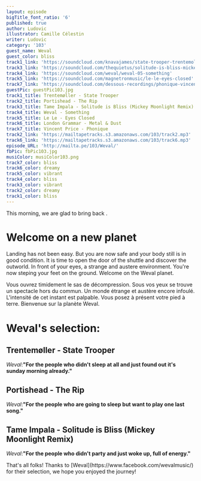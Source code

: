 ```yaml
---
layout: episode
bigTitle_font_ratio: '6'
published: true
author: Ludovic
illustrator: Camille Célestin
writer: Ludovic
category: '103'
guest_name: Weval
guest_color: bliss
track1_link: 'https://soundcloud.com/knavajames/state-trooper-trentemoller-mix'
track3_link: 'https://soundcloud.com/thequietus/solitude-is-bliss-mickey-moonlight-remix'
track4_link: 'https://soundcloud.com/weval/weval-05-something'
track5_link: 'https://soundcloud.com/magnetronmusic/le-le-eyes-closed'
track7_link: 'https://soundcloud.com/dessous-recordings/phonique-vincent-price'
guestPic: guestPic103.jpg
track1_title: Trentemøller - State Trooper
track2_title: Portishead - The Rip
track3_title: Tame Impala - Solitude is Bliss (Mickey Moonlight Remix)
track4_title: Weval - Something
track5_title: Le Le - Eyes Closed
track6_title: London Grammar - Metal & Dust
track7_title: Vincent Price - Phonique
track2_link: 'https://mailtapetracks.s3.amazonaws.com/103/track2.mp3'
track6_link: 'https://mailtapetracks.s3.amazonaws.com/103/track6.mp3'
episode_URL: 'http://mailta.pe/103/Weval/'
fbPic: fbPic103.jpg
musiColor: musiColor103.png
track7_color: bliss
track6_color: dreamy
track5_color: vibrant
track4_color: bliss
track3_color: vibrant
track2_color: dreamy
track1_color: bliss
---
```

<p id="introduction">This morning, we are glad to bring back .</p>

# Welcome on a new planet

Landing has not been easy. But you are now safe and your body still is in good condition. It is time to open the door of the shuttle and discover the outworld. In front of your eyes, a strange and austere environment. You're now steping your feet on the ground. Welcome on the Weval planet. 

Vous ouvrez timidement le sas de décompression. Sous vos yeux se trouve un spectacle hors du commun. Un monde étrange et austère encore infoulé. L'intensité de cet instant est palpable. Vous posez à présent votre pied à terre. Bienvenue sur la planète Weval.

# Weval's selection:

## Trentemøller - State Trooper
_Weval_:**"**For the people who didn't sleep at all and just found out it's sunday morning already.**"**

## Portishead - The Rip
_Weval_:**"**For the people who are going to sleep but want to play one last song.**"**

## Tame Impala - Solitude is Bliss (Mickey Moonlight Remix)
_Weval_:**"**For the people who didn't party and just woke up, full of energy.**"**

<p id="outroduction">That's all folks! Thanks to [Weval](https://www.facebook.com/wevalmusic/) for their selection, we hope you enjoyed the journey!</p>
